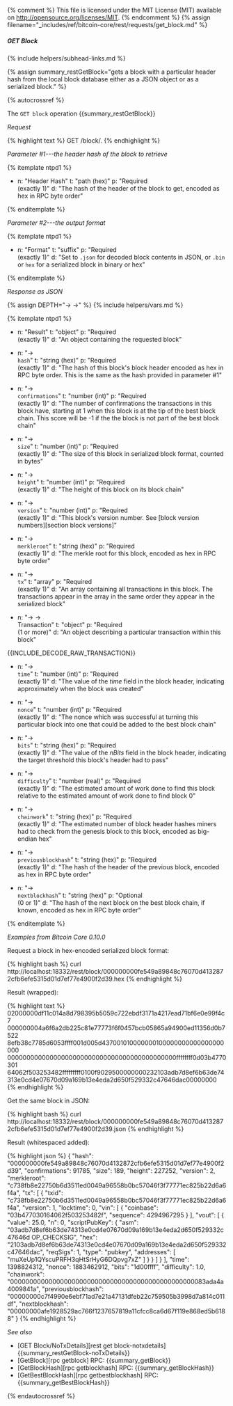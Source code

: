 {% comment %}
This file is licensed under the MIT License (MIT) available on
http://opensource.org/licenses/MIT.
{% endcomment %}
{% assign filename="_includes/ref/bitcoin-core/rest/requests/get_block.md" %}

##### GET Block
{% include helpers/subhead-links.md %}

{% assign summary_restGetBlock="gets a block with a particular header hash from the local block database either as a JSON object or as a serialized block." %}

{% autocrossref %}

The `GET block` operation {{summary_restGetBlock}}

*Request*

{% highlight text %}
GET /block/<hash>.<format>
{% endhighlight %}

*Parameter #1---the header hash of the block to retrieve*

{% itemplate ntpd1 %}
- n: "Header Hash"
  t: "path (hex)"
  p: "Required<br>(exactly 1)"
  d: "The hash of the header of the block to get, encoded as hex in RPC byte order"

{% enditemplate %}

*Parameter #2---the output format*

{% itemplate ntpd1 %}
- n: "Format"
  t: "suffix"
  p: "Required<br>(exactly 1)"
  d: "Set to `.json` for decoded block contents in JSON, or `.bin` or `hex` for a serialized block in binary or hex"

{% enditemplate %}

*Response as JSON*

{% assign DEPTH="→ →" %}
{% include helpers/vars.md %}

{% itemplate ntpd1 %}
- n: "Result"
  t: "object"
  p: "Required<br>(exactly 1)"
  d: "An object containing the requested block"

- n: "→<br>`hash`"
  t: "string (hex)"
  p: "Required<br>(exactly 1)"
  d: "The hash of this block's block header encoded as hex in RPC byte order.  This is the same as the hash provided in parameter #1"

- n: "→<br>`confirmations`"
  t: "number (int)"
  p: "Required<br>(exactly 1)"
  d: "The number of confirmations the transactions in this block have, starting at 1 when this block is at the tip of the best block chain.  This score will be -1 if the the block is not part of the best block chain"

- n: "→<br>`size`"
  t: "number (int)"
  p: "Required<br>(exactly 1)"
  d: "The size of this block in serialized block format, counted in bytes"

- n: "→<br>`height`"
  t: "number (int)"
  p: "Required<br>(exactly 1)"
  d: "The height of this block on its block chain"

- n: "→<br>`version`"
  t: "number (int)"
  p: "Required<br>(exactly 1)"
  d: "This block's version number.  See [block version numbers][section block versions]"

- n: "→<br>`merkleroot`"
  t: "string (hex)"
  p: "Required<br>(exactly 1)"
  d: "The merkle root for this block, encoded as hex in RPC byte order"

- n: "→<br>`tx`"
  t: "array"
  p: "Required<br>(exactly 1)"
  d: "An array containing all transactions in this block.  The transactions appear in the array in the same order they appear in the serialized block"

- n: "→ →<br>Transaction"
  t: "object"
  p: "Required<br>(1 or more)"
  d: "An object describing a particular transaction within this block"

{{INCLUDE_DECODE_RAW_TRANSACTION}}
- n: "→<br>`time`"
  t: "number (int)"
  p: "Required<br>(exactly 1)"
  d: "The value of the *time* field in the block header, indicating approximately when the block was created"

- n: "→<br>`nonce`"
  t: "number (int)"
  p: "Required<br>(exactly 1)"
  d: "The nonce which was successful at turning this particular block into one that could be added to the best block chain"

- n: "→<br>`bits`"
  t: "string (hex)"
  p: "Required<br>(exactly 1)"
  d: "The value of the *nBits* field in the block header, indicating the target threshold this block's header had to pass"

- n: "→<br>`difficulty`"
  t: "number (real)"
  p: "Required<br>(exactly 1)"
  d: "The estimated amount of work done to find this block relative to the estimated amount of work done to find block 0"

- n: "→<br>`chainwork`"
  t: "string (hex)"
  p: "Required<br>(exactly 1)"
  d: "The estimated number of block header hashes miners had to check from the genesis block to this block, encoded as big-endian hex"

- n: "→<br>`previousblockhash`"
  t: "string (hex)"
  p: "Required<br>(exactly 1)"
  d: "The hash of the header of the previous block, encoded as hex in RPC byte order"

- n: "→<br>`nextblockhash`"
  t: "string (hex)"
  p: "Optional<br>(0 or 1)"
  d: "The hash of the next block on the best block chain, if known, encoded as hex in RPC byte order"

{% enditemplate %}

*Examples from Bitcoin Core 0.10.0*

Request a block in hex-encoded serialized block format:

{% highlight bash %}
curl http://localhost:18332/rest/block/000000000fe549a89848c76070d4132872cfb6efe5315d01d7ef77e4900f2d39.hex
{% endhighlight %}

Result (wrapped):

{% highlight text %}
02000000df11c014a8d798395b5059c722ebdf3171a4217ead71bf6e0e99f4c7\
000000004a6f6a2db225c81e77773f6f0457bcb05865a94900ed11356d0b7522\
8efb38c7785d6053ffff001d005d437001010000000100000000000000000000\
00000000000000000000000000000000000000000000ffffffff0d03b4770301\
64062f503253482fffffffff0100f9029500000000232103adb7d8ef6b63de74\
313e0cd4e07670d09a169b13e4eda2d650f529332c47646dac00000000
{% endhighlight %}

Get the same block in JSON:

{% highlight bash %}
curl http://localhost:18332/rest/block/000000000fe549a89848c76070d4132872cfb6efe5315d01d7ef77e4900f2d39.json
{% endhighlight %}

Result (whitespaced added):

{% highlight json %}
{
    "hash": "000000000fe549a89848c76070d4132872cfb6efe5315d01d7ef77e4900f2d39",
    "confirmations": 91785,
    "size": 189,
    "height": 227252,
    "version": 2,
    "merkleroot": "c738fb8e22750b6d3511ed0049a96558b0bc57046f3f77771ec825b22d6a6f4a",
    "tx": [
        {
            "txid": "c738fb8e22750b6d3511ed0049a96558b0bc57046f3f77771ec825b22d6a6f4a",
            "version": 1,
            "locktime": 0,
            "vin": [
                {
                    "coinbase": "03b477030164062f503253482f",
                    "sequence": 4294967295
                }
            ],
            "vout": [
                {
                    "value": 25.0,
                    "n": 0,
                    "scriptPubKey": {
                        "asm": "03adb7d8ef6b63de74313e0cd4e07670d09a169b13e4eda2d650f529332c47646d OP_CHECKSIG",
                        "hex": "2103adb7d8ef6b63de74313e0cd4e07670d09a169b13e4eda2d650f529332c47646dac",
                        "reqSigs": 1,
                        "type": "pubkey",
                        "addresses": [
                            "muXeUp1QYscuPRFH3qHtSrHyG6DQpvg7xZ"
                        ]
                    }
                }
            ]
        }
    ],
    "time": 1398824312,
    "nonce": 1883462912,
    "bits": "1d00ffff",
    "difficulty": 1.0,
    "chainwork": "000000000000000000000000000000000000000000000000083ada4a4009841a",
    "previousblockhash": "00000000c7f4990e6ebf71ad7e21a47131dfeb22c759505b3998d7a814c011df",
    "nextblockhash": "00000000afe1928529ac766f1237657819a11cfcc8ca6d67f119e868ed5b6188"
}
{% endhighlight %}

*See also*

* [GET Block/NoTxDetails][rest get block-notxdetails] {{summary_restGetBlock-noTxDetails}}
* [GetBlock][rpc getblock] RPC: {{summary_getBlock}}
* [GetBlockHash][rpc getblockhash] RPC: {{summary_getBlockHash}}
* [GetBestBlockHash][rpc getbestblockhash] RPC: {{summary_getBestBlockHash}}

{% endautocrossref %}

